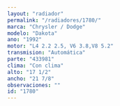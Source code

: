 ```yaml
---
layout: "radiador"
permalink: "/radiadores/1780/"
marca: "Chrysler / Dodge"
modelo: "Dakota"
ano: "1992"
motor: "L4 2.2 2.5, V6 3.8,V8 5.2"
transmision: "Automática"
parte: "433981"
clima: "Con clima"
alto: "17 1/2"
ancho: "21 7/8"
observaciones: ""
id: "1780"
---
```


